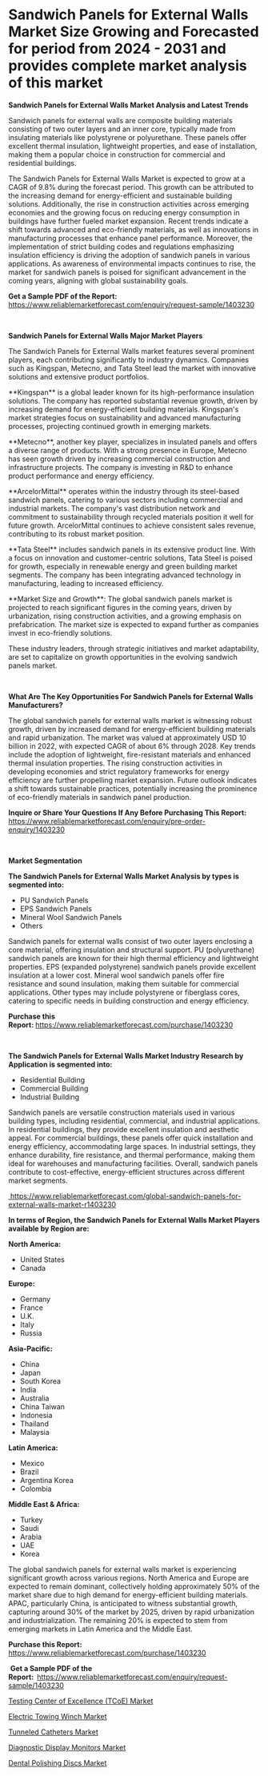 <p><h1>Sandwich Panels for External Walls Market Size Growing and Forecasted for period from 2024 - 2031 and provides complete market analysis of this market</h1></p><p><strong>Sandwich Panels for External Walls Market Analysis and Latest Trends</strong></p>
<p><p>Sandwich panels for external walls are composite building materials consisting of two outer layers and an inner core, typically made from insulating materials like polystyrene or polyurethane. These panels offer excellent thermal insulation, lightweight properties, and ease of installation, making them a popular choice in construction for commercial and residential buildings.</p><p>The Sandwich Panels for External Walls Market is expected to grow at a CAGR of 9.8% during the forecast period. This growth can be attributed to the increasing demand for energy-efficient and sustainable building solutions. Additionally, the rise in construction activities across emerging economies and the growing focus on reducing energy consumption in buildings have further fueled market expansion. Recent trends indicate a shift towards advanced and eco-friendly materials, as well as innovations in manufacturing processes that enhance panel performance. Moreover, the implementation of strict building codes and regulations emphasizing insulation efficiency is driving the adoption of sandwich panels in various applications. As awareness of environmental impacts continues to rise, the market for sandwich panels is poised for significant advancement in the coming years, aligning with global sustainability goals.</p></p>
<p><strong>Get a Sample PDF of the Report:&nbsp;</strong> <a href="https://www.reliablemarketforecast.com/enquiry/request-sample/1403230?utm_campaign=1805&utm_medium=2&utm_source=Github&utm_content=ia&utm_term=23102024&utm_id=sandwich-panels-for-external-walls">https://www.reliablemarketforecast.com/enquiry/request-sample/1403230</a></p>
<p>&nbsp;</p>
<p><strong>Sandwich Panels for External Walls Major Market Players</strong></p>
<p><p>The Sandwich Panels for External Walls market features several prominent players, each contributing significantly to industry dynamics. Companies such as Kingspan, Metecno, and Tata Steel lead the market with innovative solutions and extensive product portfolios.</p><p>**Kingspan** is a global leader known for its high-performance insulation solutions. The company has reported substantial revenue growth, driven by increasing demand for energy-efficient building materials. Kingspan's market strategies focus on sustainability and advanced manufacturing processes, projecting continued growth in emerging markets.</p><p>**Metecno**, another key player, specializes in insulated panels and offers a diverse range of products. With a strong presence in Europe, Metecno has seen growth driven by increasing commercial construction and infrastructure projects. The company is investing in R&D to enhance product performance and energy efficiency.</p><p>**ArcelorMittal** operates within the industry through its steel-based sandwich panels, catering to various sectors including commercial and industrial markets. The company's vast distribution network and commitment to sustainability through recycled materials position it well for future growth. ArcelorMittal continues to achieve consistent sales revenue, contributing to its robust market position.</p><p>**Tata Steel** includes sandwich panels in its extensive product line. With a focus on innovation and customer-centric solutions, Tata Steel is poised for growth, especially in renewable energy and green building market segments. The company has been integrating advanced technology in manufacturing, leading to increased efficiency.</p><p>**Market Size and Growth**: The global sandwich panels market is projected to reach significant figures in the coming years, driven by urbanization, rising construction activities, and a growing emphasis on prefabrication. The market size is expected to expand further as companies invest in eco-friendly solutions.</p><p>These industry leaders, through strategic initiatives and market adaptability, are set to capitalize on growth opportunities in the evolving sandwich panels market.</p></p>
<p>&nbsp;</p>
<p><strong>What Are The Key Opportunities For Sandwich Panels for External Walls Manufacturers?</strong></p>
<p><p>The global sandwich panels for external walls market is witnessing robust growth, driven by increased demand for energy-efficient building materials and rapid urbanization. The market was valued at approximately USD 10 billion in 2022, with expected CAGR of about 6% through 2028. Key trends include the adoption of lightweight, fire-resistant materials and enhanced thermal insulation properties. The rising construction activities in developing economies and strict regulatory frameworks for energy efficiency are further propelling market expansion. Future outlook indicates a shift towards sustainable practices, potentially increasing the prominence of eco-friendly materials in sandwich panel production.</p></p>
<p><strong>Inquire or Share Your Questions If Any Before Purchasing This Report:</strong> <a href="https://www.reliablemarketforecast.com/enquiry/pre-order-enquiry/1403230?utm_campaign=1805&utm_medium=2&utm_source=Github&utm_content=ia&utm_term=23102024&utm_id=sandwich-panels-for-external-walls">https://www.reliablemarketforecast.com/enquiry/pre-order-enquiry/1403230</a></p>
<p>&nbsp;</p>
<p><strong>Market Segmentation</strong></p>
<p><strong>The Sandwich Panels for External Walls Market Analysis by types is segmented into:</strong></p>
<p><ul><li>PU Sandwich Panels</li><li>EPS Sandwich Panels</li><li>Mineral Wool Sandwich Panels</li><li>Others</li></ul></p>
<p><p>Sandwich panels for external walls consist of two outer layers enclosing a core material, offering insulation and structural support. PU (polyurethane) sandwich panels are known for their high thermal efficiency and lightweight properties. EPS (expanded polystyrene) sandwich panels provide excellent insulation at a lower cost. Mineral wool sandwich panels offer fire resistance and sound insulation, making them suitable for commercial applications. Other types may include polystyrene or fiberglass cores, catering to specific needs in building construction and energy efficiency.</p></p>
<p><strong>Purchase this Report:&nbsp;</strong><a href="https://www.reliablemarketforecast.com/purchase/1403230?utm_campaign=1805&utm_medium=2&utm_source=Github&utm_content=ia&utm_term=23102024&utm_id=sandwich-panels-for-external-walls">https://www.reliablemarketforecast.com/purchase/1403230</a></p>
<p>&nbsp;</p>
<p><strong>The Sandwich Panels for External Walls Market Industry Research by Application is segmented into:</strong></p>
<p><ul><li>Residential Building</li><li>Commercial Building</li><li>Industrial Building</li></ul></p>
<p><p>Sandwich panels are versatile construction materials used in various building types, including residential, commercial, and industrial applications. In residential buildings, they provide excellent insulation and aesthetic appeal. For commercial buildings, these panels offer quick installation and energy efficiency, accommodating large spaces. In industrial settings, they enhance durability, fire resistance, and thermal performance, making them ideal for warehouses and manufacturing facilities. Overall, sandwich panels contribute to cost-effective, energy-efficient structures across different market segments.</p></p>
<p><a href="https://www.reliablemarketforecast.com/global-sandwich-panels-for-external-walls-market-r1403230?utm_campaign=1805&utm_medium=2&utm_source=Github&utm_content=ia&utm_term=23102024&utm_id=sandwich-panels-for-external-walls">&nbsp;https://www.reliablemarketforecast.com/global-sandwich-panels-for-external-walls-market-r1403230</a></p>
<p><strong>In terms of Region, the Sandwich Panels for External Walls Market Players available by Region are:</strong></p>
<p>
    <p> <strong> North America: </strong>
        <ul>
            <li>United States</li>
            <li>Canada</li>
        </ul>
        </p> 
    <p> <strong> Europe: </strong>
        <ul>
            <li>Germany</li>
            <li>France</li>
            <li>U.K.</li>
            <li>Italy</li>
            <li>Russia</li>
        </ul>
        </p> 
    <p> <strong> Asia-Pacific: </strong>
        <ul>
            <li>China</li>
            <li>Japan</li>
            <li>South Korea</li>
            <li>India</li>
            <li>Australia</li>
            <li>China Taiwan</li>
            <li>Indonesia</li>
            <li>Thailand</li>
            <li>Malaysia</li>
        </ul>
        </p> 
    <p> <strong> Latin America: </strong>
        <ul>
            <li>Mexico</li>
            <li>Brazil</li>
            <li>Argentina Korea</li>
            <li>Colombia</li>
        </ul>
        </p> 
    <p> <strong> Middle East & Africa: </strong>
        <ul>
            <li>Turkey</li>
            <li>Saudi</li>
            <li>Arabia</li>
            <li>UAE</li>
            <li>Korea</li>
        </ul>
    </p>
    </p>
<p><p>The global sandwich panels for external walls market is experiencing significant growth across various regions. North America and Europe are expected to remain dominant, collectively holding approximately 50% of the market share due to high demand for energy-efficient building materials. APAC, particularly China, is anticipated to witness substantial growth, capturing around 30% of the market by 2025, driven by rapid urbanization and industrialization. The remaining 20% is expected to stem from emerging markets in Latin America and the Middle East.</p></p>
<p><strong>Purchase this Report: </strong><a href="https://www.reliablemarketforecast.com/purchase/1403230?utm_campaign=1805&utm_medium=2&utm_source=Github&utm_content=ia&utm_term=23102024&utm_id=sandwich-panels-for-external-walls">https://www.reliablemarketforecast.com/purchase/1403230</a></p>
<p>&nbsp;<strong>Get a Sample PDF of the Report:&nbsp;&nbsp;</strong><a href="https://www.reliablemarketforecast.com/enquiry/request-sample/1403230?utm_campaign=1805&utm_medium=2&utm_source=Github&utm_content=ia&utm_term=23102024&utm_id=sandwich-panels-for-external-walls">https://www.reliablemarketforecast.com/enquiry/request-sample/1403230</a></p>
<p><strong></strong></p>
<p><p><a href="https://www.linkedin.com/pulse/testing-center-excellence-tcoe-market-regional-outlook-competition-b1hvf?utm_campaign=1805&utm_medium=2&utm_source=Github&utm_content=ia&utm_term=23102024&utm_id=sandwich-panels-for-external-walls">Testing Center of Excellence (TCoE) Market</a></p><p><a href="https://github.com/GenaGaines34/Market-Research-Report-List-1/blob/main/electric-towing-winch-market.md?utm_campaign=1805&utm_medium=2&utm_source=Github&utm_content=ia&utm_term=23102024&utm_id=sandwich-panels-for-external-walls">Electric Towing Winch Market</a></p><p><a href="https://www.linkedin.com/pulse/tunneled-catheters-market2024-2031-industry-insights-investment-xnlqe?utm_campaign=1805&utm_medium=2&utm_source=Github&utm_content=ia&utm_term=23102024&utm_id=sandwich-panels-for-external-walls">Tunneled Catheters Market</a></p><p><a href="https://www.linkedin.com/pulse/influencing-factors-diagnostic-display-monitors-market-insights-3s9se?utm_campaign=1805&utm_medium=2&utm_source=Github&utm_content=ia&utm_term=23102024&utm_id=sandwich-panels-for-external-walls">Diagnostic Display Monitors Market</a></p><p><a href="https://www.linkedin.com/pulse/dental-polishing-discs-market-trends-insights-type-application-5az1e?utm_campaign=1805&utm_medium=2&utm_source=Github&utm_content=ia&utm_term=23102024&utm_id=sandwich-panels-for-external-walls">Dental Polishing Discs Market</a></p></p>